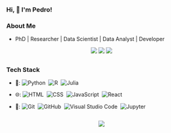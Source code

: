 ### Hi, 👋 I'm Pedro!

### About Me

- PhD | Researcher | Data Scientist | Data Analyst | Developer

<p align="center">
  <a href="https://linkedin.com/in/pedro-ribeiro-8b78a518b"><img src="https://img.shields.io/badge/-Pedro%20Ribeiro-0077B5?style=flat-square&logo=Linkedin&logoColor=white"/></a>
  <a href="https://peterribs.github.io/portfolio"><img src="https://img.shields.io/badge/-Portfolio-582A72?style=flat-square&logo=https://peterribs.github.io/portfolio/&logoColor=white"/></a>
  <a href="mailto:pedrohenriquelr@gmail.com"><img src="https://img.shields.io/badge/-pedrohenriquelr@gmail.com-D14836?style=flat-square&logo=Gmail&logoColor=white"/></a>
</p>

##

### Tech Stack

- 🔭: ![Python](https://img.shields.io/badge/-Python-333333?style=flat&logo=python)&nbsp;
![R](https://img.shields.io/badge/-R-333333?style=flat&logo=r)&nbsp;
![Julia](https://img.shields.io/badge/-Julia-333333?style=flat&logo=julia)&nbsp;
   
- 🌐: ![HTML](https://img.shields.io/badge/-HTML-333333?style=flat&logo=HTML5)&nbsp;
![CSS](https://img.shields.io/badge/-CSS-333333?style=flat&logo=CSS3&logoColor=1572B6)&nbsp;
![JavaScript](https://img.shields.io/badge/-JavaScript-333333?style=flat&logo=javascript&logoColor=1572B6)&nbsp;
![React](https://img.shields.io/badge/-React-333333?style=flat&logo=react&logoColor=1572B6)&nbsp;

- 🧰: ![Git](https://img.shields.io/badge/-Git-333333?style=flat&logo=git)&nbsp;
![GitHub](https://img.shields.io/badge/-GitHub-333333?style=flat&logo=github)&nbsp;
![Visual Studio Code](https://img.shields.io/badge/-Visual%20Studio%20Code-333333?style=flat&logo=visual-studio-code&logoColor=007ACC)&nbsp;
![Jupyter](https://img.shields.io/badge/-Jupyter-333333?style=flat&logo=Jupyter)&nbsp;

##

<div align="center">
  <img src="https://github-readme-stats.vercel.app/api/top-langs/?username=PeterRibs&theme=codeSTACKr&hide=verilog,postscript&langs_count=8&layout=compact&count_private=true)](https://github.com/PeterRibs/" />
</div>

<!--
**PeterRibs/PeterRibs** is a ✨ _special_ ✨ repository because its `README.md` (this file) appears on your GitHub profile.

Here are some ideas to get you started:

- 🔭 I’m currently working on ...
- 🌱 I’m currently learning ...
- 👯 I’m looking to collaborate on ...
- 🤔 I’m looking for help with ...
- 💬 Ask me about ...
- 📫 How to reach me: ...
- 😄 Pronouns: ...
- ⚡ Fun fact: ...

win+. to emoji
shields.io
dev.to
devicon.dv to icons
-->
